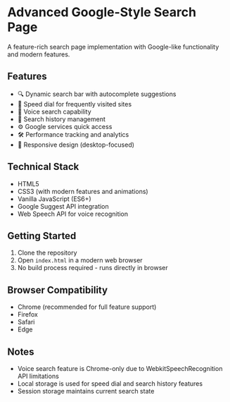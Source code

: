 # Advanced Google-Style Search Page

A feature-rich search page implementation with Google-like functionality and modern features.

## Features

- 🔍 Dynamic search bar with autocomplete suggestions
- 📌 Speed dial for frequently visited sites
- 🎤 Voice search capability
- 🔄 Search history management
- ⚙️ Google services quick access
- 🛠️ Performance tracking and analytics
- 📱 Responsive design (desktop-focused)

## Technical Stack

- HTML5
- CSS3 (with modern features and animations)
- Vanilla JavaScript (ES6+)
- Google Suggest API integration
- Web Speech API for voice recognition

## Getting Started

1. Clone the repository
2. Open `index.html` in a modern web browser
3. No build process required - runs directly in browser

## Browser Compatibility

- Chrome (recommended for full feature support)
- Firefox
- Safari
- Edge

## Notes

- Voice search feature is Chrome-only due to WebkitSpeechRecognition API limitations
- Local storage is used for speed dial and search history features
- Session storage maintains current search state
